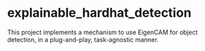 # explainable_hardhat_detection
This project implements a mechanism to use EigenCAM for object detection, in a plug-and-play, task-agnostic manner. 
